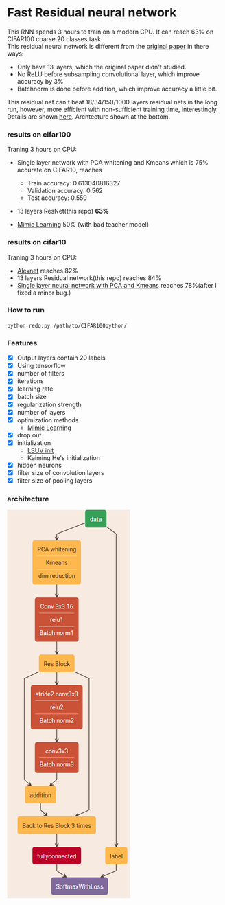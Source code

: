 # Fast Residual neural network  
This RNN spends 3 hours to train on a modern CPU. It can reach 63% on CIFAR100 coarse 20 classes task.   
This residual neural network is different from the [original paper](https://github.com/KaimingHe/deep-residual-networks) in there ways:
- Only have 13 layers, which the original paper didn't studied.  
- No ReLU before subsampling convolutional layer, which improve accuracy by 3%  
- Batchnorm is done before addition, which improve accuracy a little bit.  

This residual net can't beat 18/34/150/1000 layers residual nets in the long run, however, more efficient with non-sufficient training time, interestingly.  
Details are shown [here](report/mp2_Yihui%20He.pdf). Archtecture shown at the bottom.  

### results on cifar100  
Traning 3 hours on CPU:  
- Single layer network with PCA whitening and Kmeans which is 75% accurate on CIFAR10, reaches   
    - Train accuracy:  0.613040816327
    - Validation accuracy:  0.562
    - Test accuracy:  0.559
  
- 13 layers ResNet(this repo) **63%**  
  
- [Mimic Learning](resource/do-deep-nets-really-need-to-be-deep.pdf)  50% (with bad teacher model)  

### results on cifar10  
Traning 3 hours on CPU:  
- [Alexnet](https://www.tensorflow.org/versions/r0.8/tutorials/deep_cnn/index.html) reaches 82%  
- 13 layers Residual network(this repo) reaches 84%  
- [Single layer neural network with PCA and Kmeans](https://github.com/yihui-he/Single-Layer-neural-network-with-PCAwhitening-Kmeans) reaches 78%(after I fixed a minor bug.)  

### How to run  
`python redo.py /path/to/CIFAR100python/`  

### Features  
- [x] Output layers contain 20 labels
- [x] Using tensorflow
- [x] number of filters
- [x] iterations
- [x] learning rate
- [x] batch size
- [x] regularization strength
- [x] number of layers
- [x] optimization methods
  - [Mimic Learning](resource/do-deep-nets-really-need-to-be-deep.pdf)  
- [x] drop out
- [x] initialization
  - [LSUV init](resource/ALL%20YOU%20NEED%20IS%20A%20GOOD%20INIT.pdf)
  - Kaiming He's initialization
- [x] hidden neurons
- [x] filter size of convolution layers
- [x] filter size of pooling layers  

### architecture  
![arch](report/arch.png)


